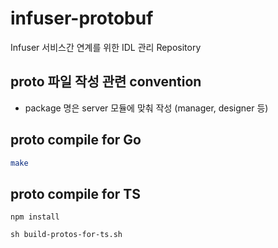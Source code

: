 # infuser-protobuf

Infuser 서비스간 연계를 위한 IDL 관리 Repository

## proto 파일 작성 관련 convention

* package 명은 server 모듈에 맞춰 작성 (manager, designer 등)


## proto compile for Go
```sh
make
```


## proto compile for TS
```
npm install

sh build-protos-for-ts.sh
```